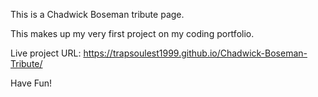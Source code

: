This is a Chadwick Boseman tribute page.

This makes up my very first project on my coding portfolio.

Live project URL: https://trapsoulest1999.github.io/Chadwick-Boseman-Tribute/

Have Fun!

